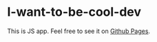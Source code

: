 # I-want-to-be-cool-dev

This is JS app.
Feel free to see it on 
[ Github Pages](http://Hacking-NASSA-with-HTML.github.io/I-want-to-be-cool-dev).
